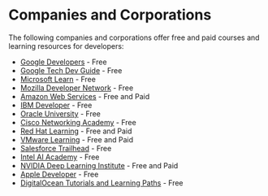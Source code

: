 # Companies and Corporations

The following companies and corporations offer free and paid courses and learning resources for developers:

- [Google Developers](https://developers.google.com/learn) - Free
- [Google Tech Dev Guide](https://techdevguide.withgoogle.com/) - Free
- [Microsoft Learn](https://learn.microsoft.com/) - Free
- [Mozilla Developer Network](https://developer.mozilla.org/en-US/) - Free
- [Amazon Web Services](https://aws.amazon.com/training/) - Free and Paid
- [IBM Developer](https://developer.ibm.com/) - Free
- [Oracle University](https://education.oracle.com/) - Free
- [Cisco Networking Academy](https://www.netacad.com/) - Free
- [Red Hat Learning](https://learn.redhat.com/) - Free and Paid
- [VMware Learning](https://www.vmware.com/learning.html) - Free and Paid
- [Salesforce Trailhead](https://trailhead.salesforce.com/) - Free
- [Intel AI Academy](https://software.intel.com/content/www/us/en/develop/tools/ai-academy.html) - Free
- [NVIDIA Deep Learning Institute](https://www.nvidia.com/en-us/deep-learning-ai/education/) - Free and Paid
- [Apple Developer](https://developer.apple.com/) - Free
- [DigitalOcean Tutorials and Learning Paths](https://www.digitalocean.com/community/) - Free